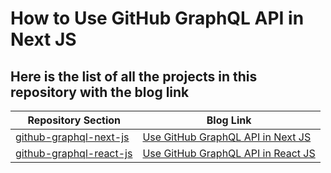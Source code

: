 # How to Use GitHub GraphQL API in Next JS

## Here is the list of all the projects in this repository with the blog link

| Repository Section | Blog Link |
| ------------------ | --------- |
| [github-graphql-next-js](https://github.com/Mridul2820/github-api-graphql/tree/master/github-graphql-next-js) | [Use GitHub GraphQL API in Next JS](https://www.mridul.tech/blogs/how-to-use-github-graphql-api-in-react-or-next-js) |
| [github-graphql-react-js](https://github.com/Mridul2820/github-api-graphql/tree/master/github-graphql-react-js) | [Use GitHub GraphQL API in React JS](https://www.mridul.tech/blogs/how-to-use-github-graphql-api-in-react-or-next-js) |
